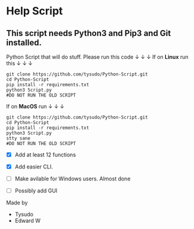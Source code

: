 # Help Script 
## This script needs Python3 and Pip3 and Git installed.
 Python Script that will do stuff.
 Please run this code ↓ ↓ ↓
If on __Linux__ run this ↓ ↓ ↓
 ```
 git clone https://github.com/tysudo/Python-Script.git
 cd Python-Script
 pip install -r requirements.txt
 python3 Script.py
 #DO NOT RUN THE OLD SCRIPT
 ```
 If on __MacOS__ run ↓ ↓ ↓
 
 ```
 git clone https://github.com/tysudo/Python-Script.git
 cd Python-Script
 pip install -r requirements.txt
 python3 Script.py
 stty sane
 #DO NOT RUN THE OLD SCRIPT
 ```
 - [x] Add at least 12 functions
 - [x] Add easier CLI.
 - [ ] Make avilable for Windows users. Almost done
 - [ ] Possibly add GUI
 

Made by 
- Tysudo
- Edward W



